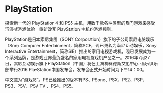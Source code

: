 # PlayStation

探索新一代的 PlayStation 4 和 PS5 主机，用数千款各种类型的热门游戏来感受沉浸式游戏体验，重新改写 PlayStation 主机的游戏规则。

PlayStation是日本索尼集团（SONY Corporation）旗下的子公司索尼电脑娱乐（Sony Computer Entertainment，简称SCE，现已更名为索尼互动娱乐，Sony Interactive Entertainment，简称SIE）推出的家用电视游戏机，现已发展成为一个系列品牌，是游戏业界最负盛名的家用电视游戏机产品之一。2016年7月27日，索尼互动娱乐旗下PlayStation（中国）将在上海梅赛德斯文化中心 ·音乐俱乐部举行2016 PlayStation中国发布会，发布会正式开始时间为下午14：00。

中文意为“游戏站”。PS已经推出的版本有PS、PSone、PSX、PS2、PSP、PS3、PSV、PSV TV 、PS4、PS5。
